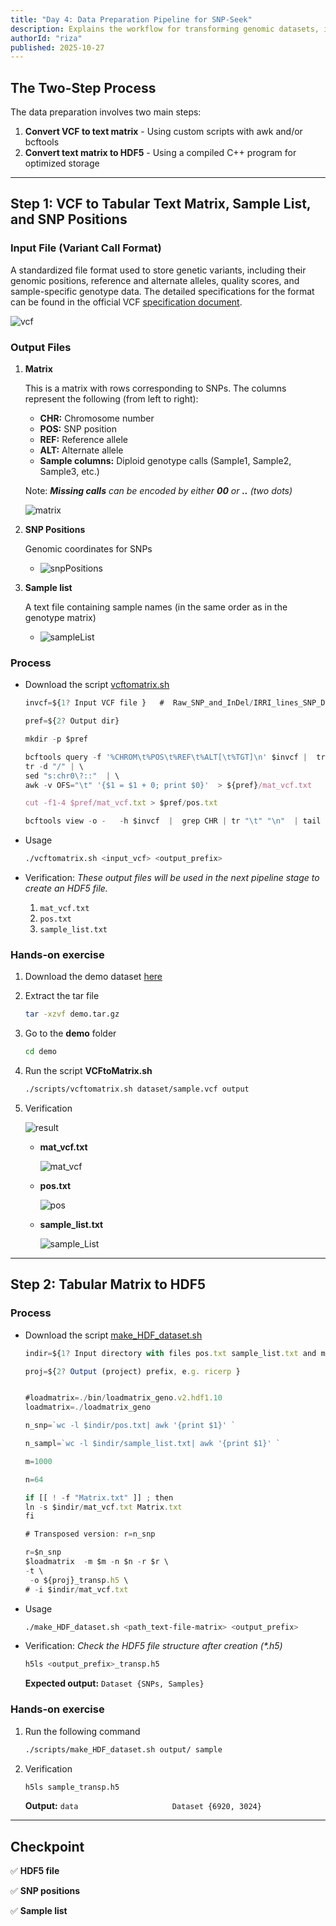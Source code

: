 ```yaml
---
title: "Day 4: Data Preparation Pipeline for SNP-Seek"
description: Explains the workflow for transforming genomic datasets, including the conversion of VCF and PLINK files into HDF5 formats for integration into the database.
authorId: "riza"
published: 2025-10-27
---
```


## The Two-Step Process

The data preparation involves two main steps:

1. **Convert VCF to text matrix** - Using custom scripts with awk and/or bcftools
2. **Convert text matrix to HDF5** - Using a compiled C++ program for optimized storage



---
## Step 1: VCF to Tabular Text Matrix, Sample List, and SNP Positions

### Input File (Variant Call Format)

A standardized file format used to store genetic variants, including their genomic positions, reference and alternate alleles, quality scores, and sample-specific genotype data. The detailed specifications for the format can be found in the official VCF [specification document](https://samtools.github.io/hts-specs/VCFv4.2.pdf). 

![vcf](public/assets/day-4/vcf.png)


### Output Files 
1. **Matrix** 

    This is a matrix with rows corresponding to SNPs. The columns represent the following (from left to right): 
    - **CHR:** Chromosome number
    - **POS:** SNP position
    - **REF:** Reference allele
    - **ALT:** Alternate allele
    - **Sample columns:** Diploid genotype calls (Sample1, Sample2, Sample3, etc.) 
    
    Note: _**Missing calls** can be encoded by either **00** or **..** (two dots)_

    ![matrix](public/assets/day-4/matrix.png)
        
2. **SNP Positions**

    Genomic coordinates for SNPs

   -  ![snpPositions](public/assets/day-4/snpPositions.png)

3. **Sample list**

    A text file containing sample names (in the same order as in the genotype matrix)

    - ![sampleList](public/assets/day-4/sampleList.png)



### Process
- Download the script [vcftomatrix.sh](https://github.com/1K1RG/1K1RG-Documentations/blob/master/resources/vcftomatrix.sh)

    ```javascript 
    invcf=${1? Input VCF file }   #  Raw_SNP_and_InDel/IRRI_lines_SNP_DP3_QD2_MQ30_QUAL30_FS60.vcf.gz}

    pref=${2? Output dir}

    mkdir -p $pref

    bcftools query -f '%CHROM\t%POS\t%REF\t%ALT[\t%TGT]\n' $invcf |  tr "|" "/"  | \
   tr -d "/" | \
   sed "s:chr0\?::"  | \
   awk -v OFS="\t" '{$1 = $1 + 0; print $0}'  > ${pref}/mat_vcf.txt

    cut -f1-4 $pref/mat_vcf.txt > $pref/pos.txt

    bcftools view -o -   -h $invcf  |  grep CHR | tr "\t" "\n"  | tail -n+10 > $pref/sample_list.txt
    ```


-  Usage
   ```bash
   ./vcftomatrix.sh <input_vcf> <output_prefix> 
   ```


- Verification: _These output files will be used in the next pipeline stage to create an HDF5 file._
    1. `mat_vcf.txt` 
    2. `pos.txt`       
    3. `sample_list.txt`       


### Hands-on exercise 

1. Download the demo dataset [here](https://cgiar-my.sharepoint.com/:u:/g/personal/r_d_pasco_cgiar_org/EfB5e_pnjN9Evcb4hLGc6sYBrDzFek4069OjTER1WLSNpA?e=Gau5cE)
2. Extract the tar file 
    ```bash 
    tar -xzvf demo.tar.gz
    ```
3. Go to the **demo** folder 
    ```bash
    cd demo
    ```
4. Run the script **VCFtoMatrix.sh**
    ```bash
    ./scripts/vcftomatrix.sh dataset/sample.vcf output
    ```
5. Verification

    ![result](public/assets/day-4/result.png)

    - **mat_vcf.txt** 

        ![mat_vcf](public/assets/day-4/mat_vcf.png)

    - **pos.txt** 

        ![pos](public/assets/day-4/pos.png)

    - **sample_list.txt**

        ![sample_List](public/assets/day-4/sample_List.png)

---
## Step 2: Tabular Matrix to HDF5

### Process
- Download the script [make_HDF_dataset.sh](https://github.com/1K1RG/1K1RG-Documentations/blob/master/resources/make_HDF_dataset.sh)

    ``` javascript 
    indir=${1? Input directory with files pos.txt sample_list.txt and mat_vcf.txt}

    proj=${2? Output (project) prefix, e.g. ricerp }


    #loadmatrix=./bin/loadmatrix_geno.v2.hdf1.10	
    loadmatrix=./loadmatrix_geno

    n_snp=`wc -l $indir/pos.txt| awk '{print $1}' `

    n_sampl=`wc -l $indir/sample_list.txt| awk '{print $1}' `

    m=1000

    n=64

    if [[ ! -f "Matrix.txt" ]] ; then
    ln -s $indir/mat_vcf.txt Matrix.txt
    fi

    # Transposed version: r=n_snp

    r=$n_snp
    $loadmatrix  -m $m -n $n -r $r \
    -t \
	 -o ${proj}_transp.h5 \
	# -i $indir/mat_vcf.txt    
    ```

-  Usage
   ```bash
   ./make_HDF_dataset.sh <path_text-file-matrix> <output_prefix>
   ```

- Verification: _Check the HDF5 file structure after creation (*.h5)_
    ``` bash 
    h5ls <output_prefix>_transp.h5
    ``` 

    **Expected output:** `Dataset {SNPs, Samples}`

### Hands-on exercise 
1. Run the following command
    ```bash
    ./scripts/make_HDF_dataset.sh output/ sample
    ```
2. Verification
    ``` bash
    h5ls sample_transp.h5
    ``` 
    **Output:** `data                     Dataset {6920, 3024}`
    


---
## Checkpoint 
✅ **HDF5 file** 

✅ **SNP positions**

✅ **Sample list** 
